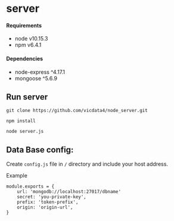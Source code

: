# server

#### Requirements

* node v10.15.3</br>
* npm v6.4.1

#### Dependencies

* node-express ^4.17.1</br>
* mongoose ^5.6.9


## Run server

`git clone https://github.com/vicdata4/node_server.git`

`npm install`

`node server.js`

## Data Base config:

Create `config.js` file in `/` directory and include your host address.

Example
```
module.exports = {
    url: 'mongodb://localhost:27017/dbname'
    secret: 'you-private-key',
    prefix: 'token-prefix',
    origin: 'origin-url',
}
```








